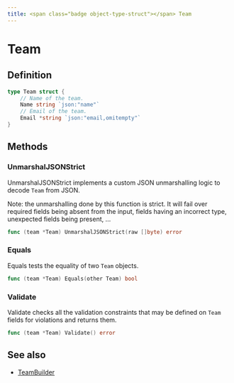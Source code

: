 ```yaml
---
title: <span class="badge object-type-struct"></span> Team
---
```

# <span class="badge object-type-struct"></span> Team

## Definition

```go
type Team struct {
    // Name of the team.
    Name string `json:"name"`
    // Email of the team.
    Email *string `json:"email,omitempty"`
}
```
## Methods

### <span class="badge object-method"></span> UnmarshalJSONStrict

UnmarshalJSONStrict implements a custom JSON unmarshalling logic to decode `Team` from JSON.

Note: the unmarshalling done by this function is strict. It will fail over required fields being absent from the input, fields having an incorrect type, unexpected fields being present, …

```go
func (team *Team) UnmarshalJSONStrict(raw []byte) error
```

### <span class="badge object-method"></span> Equals

Equals tests the equality of two `Team` objects.

```go
func (team *Team) Equals(other Team) bool
```

### <span class="badge object-method"></span> Validate

Validate checks all the validation constraints that may be defined on `Team` fields for violations and returns them.

```go
func (team *Team) Validate() error
```

## See also

 * <span class="badge builder"></span> [TeamBuilder](./builder-TeamBuilder.md)
